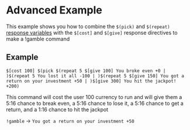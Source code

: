 # Advanced Example
This example shows you how to combine the `$(pick)` and `$(repeat)` [response variables](</variables>) with the `$[cost]` and `$[give]` response directives to make a !gamble command

## Example
    $[cost 100] $(pick $(repeat 5 $[give 100] You broke even +0 | )$(repeat 5 You lost it all -100 | )$(repeat 5 $[give 150] You got a return on your investment +50 | )$[give 300] You hit the jackpot! +200)

This command will cost the user 100 currency to run and will give them a 5:16 chance to break even, a 5:16 chance to lose it, a 5:16 chance to get a return, and a 1:16 chance to hit the jackpot

`!gamble` -> `You got a return on your investment +50`
